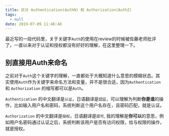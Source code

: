 ```yaml
---
title: 区分 Authentication(AuthN) 和 Authorization(AuthZ)
tags:
  - null
date: 2019-07-09 11:48:48
---
```


最近写的一段代码里，关于关键字`Auth`的使用在review的时候被佐藤老师批评了，一直以来对于认证和授权都没有好好的理解，在这里整理一下。

## 别直接用Auth来命名

之前对于`Auth`这个关键字的理解，一直都处于大概知道什么意思的模糊状态。其实使用`Auth`作为关键字来命名方法和变量，并不是很合适，因为`Authentication` 和 `Authorization` 的缩写都可以是`Auth`。  

`Authentication` 的中文翻译是`认证`，日语翻译是`認証`，可以理解为判断**你是谁**的操作，比如输入用户名和密码，系统判断这个用户名存在，且密码匹配，就是认证。

`Authorization` 的中文翻译是`授权`，日语翻译是`認可`, 我的理解是**你可以**的意思，例如用户名密码通过认证之后，系统判断该用户是否有访问权限，给与权限的操作，就是授权。
